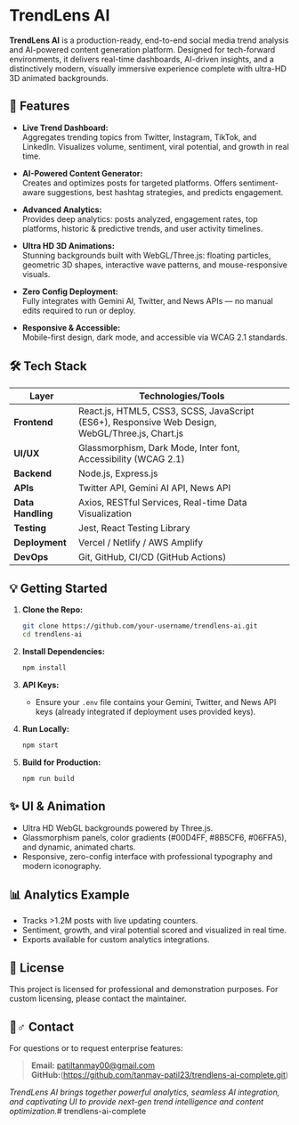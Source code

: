 # TrendLens AI

**TrendLens AI** is a production-ready, end-to-end social media trend analysis and AI-powered content generation platform. Designed for tech-forward environments, it delivers real-time dashboards, AI-driven insights, and a distinctively modern, visually immersive experience complete with ultra-HD 3D animated backgrounds.

## 🚀 Features

- **Live Trend Dashboard:**  
  Aggregates trending topics from Twitter, Instagram, TikTok, and LinkedIn. Visualizes volume, sentiment, viral potential, and growth in real time.

- **AI-Powered Content Generator:**  
  Creates and optimizes posts for targeted platforms. Offers sentiment-aware suggestions, best hashtag strategies, and predicts engagement.

- **Advanced Analytics:**  
  Provides deep analytics: posts analyzed, engagement rates, top platforms, historic & predictive trends, and user activity timelines.

- **Ultra HD 3D Animations:**  
  Stunning backgrounds built with WebGL/Three.js: floating particles, geometric 3D shapes, interactive wave patterns, and mouse-responsive visuals.

- **Zero Config Deployment:**  
  Fully integrates with Gemini AI, Twitter, and News APIs — no manual edits required to run or deploy.

- **Responsive & Accessible:**  
  Mobile-first design, dark mode, and accessible via WCAG 2.1 standards.

## 🛠️ Tech Stack

| Layer           | Technologies/Tools                                                                                             |
|-----------------|----------------------------------------------------------------------------------------------------------------|
| **Frontend**    | React.js, HTML5, CSS3, SCSS, JavaScript (ES6+), Responsive Web Design, WebGL/Three.js, Chart.js               |
| **UI/UX**       | Glassmorphism, Dark Mode, Inter font, Accessibility (WCAG 2.1)                                                 |
| **Backend**     | Node.js, Express.js                                                                                            |
| **APIs**        | Twitter API, Gemini AI API, News API                                                                           |
| **Data Handling** | Axios, RESTful Services, Real-time Data Visualization                                                         |
| **Testing**     | Jest, React Testing Library                                                                                    |
| **Deployment**  | Vercel / Netlify / AWS Amplify                                                                                 |
| **DevOps**      | Git, GitHub, CI/CD (GitHub Actions)                                                                            |

## 💡 Getting Started

1. **Clone the Repo:**
   ```bash
   git clone https://github.com/your-username/trendlens-ai.git
   cd trendlens-ai
   ```

2. **Install Dependencies:**
   ```bash
   npm install
   ```

3. **API Keys:**
   - Ensure your `.env` file contains your Gemini, Twitter, and News API keys (already integrated if deployment uses provided keys).

4. **Run Locally:**
   ```bash
   npm start
   ```

5. **Build for Production:**
   ```bash
   npm run build
   ```

## ✨ UI & Animation

- Ultra HD WebGL backgrounds powered by Three.js.
- Glassmorphism panels, color gradients (#00D4FF, #8B5CF6, #06FFA5), and dynamic, animated charts.
- Responsive, zero-config interface with professional typography and modern iconography.

## 📊 Analytics Example

- Tracks >1.2M posts with live updating counters.
- Sentiment, growth, and viral potential scored and visualized in real time.
- Exports available for custom analytics integrations.

## 📃 License

This project is licensed for professional and demonstration purposes. For custom licensing, please contact the maintainer.

## 🙋♂️ Contact

For questions or to request enterprise features:
> **Email:** patiltanmay00@gmail.com  
> **GitHub:**(https://github.com/tanmay-patil23/trendlens-ai-complete.git)

*TrendLens AI brings together powerful analytics, seamless AI integration, and captivating UI to provide next-gen trend intelligence and content optimization.*# trendlens-ai-complete
